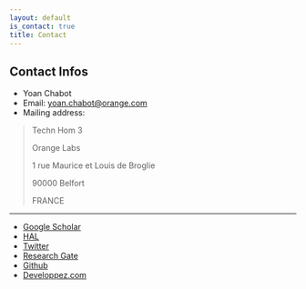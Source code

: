 ```yaml
---
layout: default
is_contact: true
title: Contact
---
```


## Contact Infos

* Yoan Chabot
* Email: [yoan.chabot@orange.com](mailto:yoan.chabot@orange.com)
* Mailing address:
> Techn Hom 3
> 
> Orange Labs
> 
> 1 rue Maurice et Louis de Broglie
> 
> 90000 Belfort
> 
> FRANCE

---

* [Google Scholar](http://scholar.google.fr/citations?user=QKcqdfoAAAAJ)
* [HAL](https://cv.archives-ouvertes.fr/yoan-chabot)
* [Twitter](https://twitter.com/yoan_chabot)
* [Research Gate](https://www.researchgate.net/profile/Yoan_Chabot/)
* [Github](https://github.com/yoanchabot)
* [Developpez.com](http://www.developpez.net/forums/u207506/metafire18)
